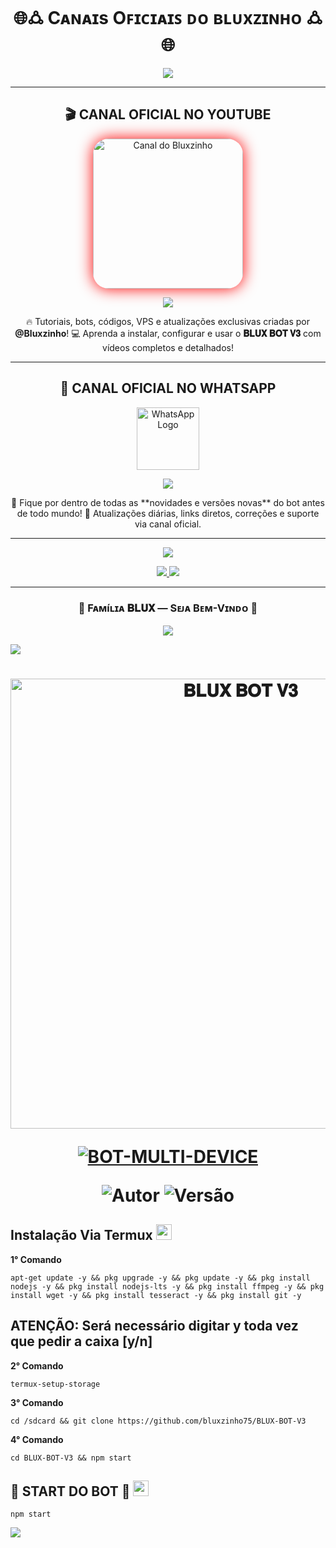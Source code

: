 <!-- 🌟 DECORAÇÃO OFICIAL DOS CANAIS DO BLUXZINHO 🌟 -->

<h1 align="center">🌐🜛 Cᴀɴᴀɪs Oꜰɪᴄɪᴀɪꜱ ᴅᴏ ʙʟᴜxᴢɪɴʜᴏ 🜛🌐</h1>

<p align="center">
<img src="https://readme-typing-svg.herokuapp.com?font=monospace&weight=600&size=25&duration=4000&pause=1000&color=1E90FF&center=true&vCenter=true&width=600&lines=🔥+Siga+os+Canais+Oficiais!;🎬+YouTube+%7C+💚+WhatsApp;🚀+Conte%C3%BAdos+Exclusivos+do+BLUXZINHO!">
</p>

---

<!-- 🎥 CANAL DO YOUTUBE -->
<h2 align="center">🎬 CANAL OFICIAL NO YOUTUBE</h2>

<p align="center">
<a href="https://youtube.com/@bluxzinho?si=NhZrfMfJ7wFV--Ii" target="_blank">
<img src="https://yt3.googleusercontent.com/ytc/AIdro_mP7YkKcT2Fi6fE5p9vRfN_N0w4pTrbC4jZ_7G1kA=s900-c-k-c0x00ffffff-no-rj" alt="Canal do Bluxzinho" width="240" style="border-radius: 25px; box-shadow: 0 0 25px #ff0000;">
</a>
</p>

<p align="center">
<a href="https://youtube.com/@bluxzinho?si=NhZrfMfJ7wFV--Ii" target="_blank">
<img src="https://img.shields.io/badge/🎥%20INSCREVA-SE-BLUXZINHO-red?style=for-the-badge&logo=youtube&logoColor=white" />
</a>
</p>

<p align="center">
🔥 Tutoriais, bots, códigos, VPS e atualizações exclusivas criadas por <strong>@Bluxzinho</strong>!  
💻 Aprenda a instalar, configurar e usar o <strong>𝐁𝐋𝐔𝐗 𝐁𝐎𝐓 𝐕𝟑</strong> com vídeos completos e detalhados!
</p>

---

<!-- 💚 CANAL DO WHATSAPP -->
<h2 align="center">💚 CANAL OFICIAL NO WHATSAPP</h2>

<p align="center">
<a href="https://whatsapp.com/channel/0029Vb6NGAW29753DysABI2L" target="_blank">
<img src="https://upload.wikimedia.org/wikipedia/commons/6/6b/WhatsApp.svg" width="100" alt="WhatsApp Logo">
</a>
</p>

<p align="center">
<a href="https://whatsapp.com/channel/0029Vb6NGAW29753DysABI2L" target="_blank">
<img src="https://img.shields.io/badge/%F0%9F%92%9A%20ENTRAR%20NO%20CANAL-BLUXZINHO%20OFICIAL-success?style=for-the-badge&logo=whatsapp&logoColor=white" />
</a>
</p>

<p align="center">
📲 Fique por dentro de todas as **novidades e versões novas** do bot antes de todo mundo!  
🚀 Atualizações diárias, links diretos, correções e suporte via canal oficial.
</p>

---

<!-- ✨ DECORAÇÃO FINAL -->
<p align="center">
<img src="https://readme-typing-svg.herokuapp.com?font=monospace&size=26&duration=4000&color=ff0000&center=true&vCenter=true&lines=🜛+Bʟᴜxᴢɪɴʜᴏ+O+Rᴇɪ+Dᴏꜱ+Bᴏᴛꜱ+🜛;💻+Sᴇᴍᴘʀᴇ+Uᴘᴅᴀᴛᴇ+🔥">
</p>

<p align="center">
<a href="https://youtube.com/@bluxzinho?si=NhZrfMfJ7wFV--Ii" target="_blank">
<img src="https://img.shields.io/badge/🔗%20Visitar%20Canal%20Oficial-BLUXZINHO-blue?style=for-the-badge&logo=github" />
</a>
<a href="https://whatsapp.com/channel/0029Vb6NGAW29753DysABI2L" target="_blank">
<img src="https://img.shields.io/badge/💬%20Canal%20WhatsApp-Entrar-green?style=for-the-badge&logo=whatsapp" />
</a>
</p>

---

<h3 align="center">🌟 Fᴀᴍíʟɪᴀ 𝐁𝐋𝐔𝐗 — Sᴇᴊᴀ Bᴇᴍ-Vɪɴᴅᴏ 🌟</h3>

<p align="center">
<img src="https://readme-typing-svg.herokuapp.com?font=monospace&weight=700&size=23&duration=4000&pause=1000&color=1E90FF&center=true&vCenter=true&width=650&lines=💙+Siga%2C+Curta+e+Compartilhe+os+Canais!;🔔+Ative+as+Notificações!;🚀+E+Fique+Ligado+no+BLUX-BOT-V3!">
</p>

<img src="https://readme-typing-svg.herokuapp.com/?font=mono&size=30&duration=4000&color=00008b&center=falso&vCenter=falso&lines=🜛+𝐁𝐋𝐔𝐗-𝐁𝐎𝐓-𝐕𝟑+🜛;۞+𝙊𝙁𝘾+𝙐𝙋𝘿𝘼𝙏𝙀+۞;@𝑩𝒍𝒖𝒙𝒛𝒊𝒏𝒉𝒐">      

<h1 align="center">
<p>
<img src= "https://files.catbox.moe/g7fho0.jpeg" alt="𝐁𝐋𝐔𝐗 𝐁𝐎𝐓 𝐕𝟑" width="720">
</p>


<p align="center">
<a href="#"><img title="BOT-MULTI-DEVICE" src="https://img.shields.io/badge/BOT•MULTI•DEVICE-blue?&style=for-the-badge"></a>
</p>

<p align="center">
<img title="Autor" src="https://img.shields.io/badge/Autor-@bluxzinho_-orange.svg?style=for-the-badge&logo=github"></a>
<img title="Versão" src="https://img.shields.io/badge/Versão-3.0.0-orange.svg?style=for-the-badge&logo=github"></a>
</p>

## Instalação Via Termux  <img src="https://user-images.githubusercontent.com/108157095/182052725-6568419a-6a9f-490a-85ea-90b94af694fe.png" height="25px">
**1° Comando**
```
apt-get update -y && pkg upgrade -y && pkg update -y && pkg install nodejs -y && pkg install nodejs-lts -y && pkg install ffmpeg -y && pkg install wget -y && pkg install tesseract -y && pkg install git -y
```
**ATENÇÃO:**
Será necessário digitar y toda vez que pedir a caixa [y/n]
---------------------------

**2° Comando**
```
termux-setup-storage
```
**3° Comando**
```
cd /sdcard && git clone https://github.com/bluxzinho75/BLUX-BOT-V3
```
**4° Comando**
```
cd BLUX-BOT-V3 && npm start
```

## 💾 START DO BOT 💾 <img src="https://user-images.githubusercontent.com/108157095/182053901-78e4a217-51ba-42a3-8ec5-38ed978ad752.png" height="25px">
```
npm start
```

<img src="https://readme-typing-svg.herokuapp.com/?font=mono&size=30&duration=4000&color=00008b&center=falso&vCenter=falso&lines=╰•★𝐁𝐋𝐔𝐗-𝐁𝐎𝐓-𝐕𝟑★•╯">
